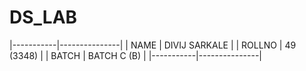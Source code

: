 # DS_LAB
|-----------|---------------|
| NAME      | DIVIJ SARKALE |
| ROLLNO    | 49 (3348)     |
| BATCH     | BATCH C (B)   |
|-----------|---------------|


